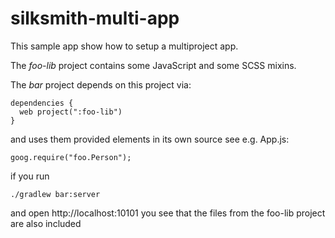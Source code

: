 # silksmith-multi-app

This sample app show how to setup a multiproject app.

The *foo-lib* project contains some JavaScript and some SCSS mixins.

The *bar* project depends on this project via:
```
dependencies {
  web project(":foo-lib")
}
```

and uses them provided elements in its own source see e.g. App.js: 
```
goog.require("foo.Person");
```

if you run
```
./gradlew bar:server
```
and open http://localhost:10101
you see that the files from the foo-lib project are also included
